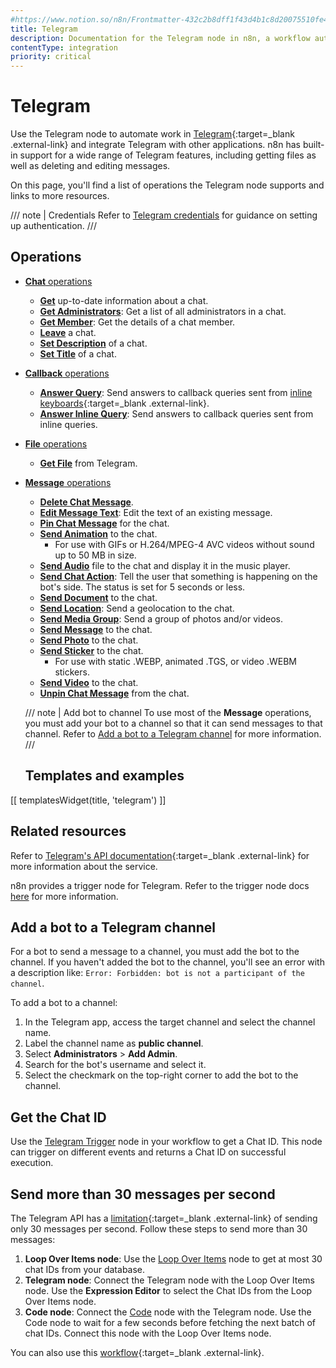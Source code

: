 ```yaml
---
#https://www.notion.so/n8n/Frontmatter-432c2b8dff1f43d4b1c8d20075510fe4
title: Telegram
description: Documentation for the Telegram node in n8n, a workflow automation platform. Includes details of operations and configuration, and links to examples and credentials information.
contentType: integration
priority: critical
---
```


# Telegram

Use the Telegram node to automate work in [Telegram](https://telegram.org/){:target=_blank .external-link} and integrate Telegram with other applications. n8n has built-in support for a wide range of Telegram features, including getting files as well as deleting and editing messages. 

On this page, you'll find a list of operations the Telegram node supports and links to more resources.

/// note | Credentials
Refer to [Telegram credentials](/integrations/builtin/credentials/telegram/) for guidance on setting up authentication. 
///

## Operations

* [**Chat** operations](/integrations/builtin/app-nodes/n8n-nodes-base.telegram/chat-operations/)
    * [**Get**](/integrations/builtin/app-nodes/n8n-nodes-base.telegram/chat-operations/#get-chat) up-to-date information about a chat.
    * [**Get Administrators**](/integrations/builtin/app-nodes/n8n-nodes-base.telegram/chat-operations/#get-administrators): Get a list of all administrators in a chat.
    * [**Get Member**](/integrations/builtin/app-nodes/n8n-nodes-base.telegram/chat-operations/#get-chat-member): Get the details of a chat member.
    * [**Leave**](/integrations/builtin/app-nodes/n8n-nodes-base.telegram/chat-operations/#leave-chat) a chat.
    * [**Set Description**](/integrations/builtin/app-nodes/n8n-nodes-base.telegram/chat-operations/#set-description) of a chat.
    * [**Set Title**](/integrations/builtin/app-nodes/n8n-nodes-base.telegram/chat-operations/#set-title) of a chat.
* [**Callback** operations](/integrations/builtin/app-nodes/n8n-nodes-base.telegram/callback-operations/)
    * [**Answer Query**](/integrations/builtin/app-nodes/n8n-nodes-base.telegram/callback-operations/#answer-query): Send answers to callback queries sent from [inline keyboards](https://core.telegram.org/bots/features#inline-keyboards){:target=_blank .external-link}.
    * [**Answer Inline Query**](/integrations/builtin/app-nodes/n8n-nodes-base.telegram/callback-operations/#answer-inline-query): Send answers to callback queries sent from inline queries.
* [**File** operations](/integrations/builtin/app-nodes/n8n-nodes-base.telegram/file-operations/)
    * [**Get File**](/integrations/builtin/app-nodes/n8n-nodes-base.telegram/file-operations/#get-file) from Telegram.
* [**Message** operations](/integrations/builtin/app-nodes/n8n-nodes-base.telegram/message-operations/)
    * [**Delete Chat Message**](/integrations/builtin/app-nodes/n8n-nodes-base.telegram/message-operations/#delete-chat-message).
    * [**Edit Message Text**](/integrations/builtin/app-nodes/n8n-nodes-base.telegram/message-operations/#edit-message-text): Edit the text of an existing message.
    * [**Pin Chat Message**](/integrations/builtin/app-nodes/n8n-nodes-base.telegram/message-operations/#pin-chat-message) for the chat.
    * [**Send Animation**](/integrations/builtin/app-nodes/n8n-nodes-base.telegram/message-operations/#send-animation) to the chat.
        * For use with GIFs or H.264/MPEG-4 AVC videos without sound up to 50 MB in size.
    * [**Send Audio**](/integrations/builtin/app-nodes/n8n-nodes-base.telegram/message-operations/#send-audio) file to the chat and display it in the music player.
    * [**Send Chat Action**](/integrations/builtin/app-nodes/n8n-nodes-base.telegram/message-operations/#send-chat-action): Tell the user that something is happening on the bot's side. The status is set for 5 seconds or less.
    * [**Send Document**](/integrations/builtin/app-nodes/n8n-nodes-base.telegram/message-operations/#send-document) to the chat.
    * [**Send Location**](/integrations/builtin/app-nodes/n8n-nodes-base.telegram/message-operations/#send-location): Send a geolocation to the chat.
    * [**Send Media Group**](/integrations/builtin/app-nodes/n8n-nodes-base.telegram/message-operations/#send-media-group): Send a group of photos and/or videos.
    * [**Send Message**](/integrations/builtin/app-nodes/n8n-nodes-base.telegram/message-operations/#send-message) to the chat.
    * [**Send Photo**](/integrations/builtin/app-nodes/n8n-nodes-base.telegram/message-operations/#send-photo) to the chat.
    * [**Send Sticker**](/integrations/builtin/app-nodes/n8n-nodes-base.telegram/message-operations/#send-sticker) to the chat.
        * For use with static .WEBP, animated .TGS, or video .WEBM stickers.
    * [**Send Video**](/integrations/builtin/app-nodes/n8n-nodes-base.telegram/message-operations/#send-video) to the chat.
    * [**Unpin Chat Message**](/integrations/builtin/app-nodes/n8n-nodes-base.telegram/message-operations/#unpin-chat-message) from the chat.
    
    /// note | Add bot to channel
    To use most of the **Message** operations, you must add your bot to a channel so that it can send messages to that channel. Refer to [Add a bot to a Telegram channel](#add-a-bot-to-a-telegram-channel) for more information.
    ///

    ## Templates and examples

<!-- see https://www.notion.so/n8n/Pull-in-templates-for-the-integrations-pages-37c716837b804d30a33b47475f6e3780 -->
[[ templatesWidget(title, 'telegram') ]]

## Related resources

Refer to [Telegram's API documentation](https://core.telegram.org/bots/api){:target=_blank .external-link} for more information about the service.

n8n provides a trigger node for Telegram. Refer to the trigger node docs [here](/integrations/builtin/trigger-nodes/n8n-nodes-base.telegramtrigger/) for more information.

## Add a bot to a Telegram channel

For a bot to send a message to a channel, you must add the bot to the channel. If you haven't added the bot to the channel, you'll see an error with a description like:
`Error: Forbidden: bot is not a participant of the channel`.

To add a bot to a channel:

1. In the Telegram app, access the target channel and select the channel name.
2. Label the channel name as **public channel**.
3. Select **Administrators** > **Add Admin**.
4. Search for the bot's username and select it.
5. Select the checkmark on the top-right corner to add the bot to the channel.

## Get the Chat ID

Use the [Telegram Trigger](/integrations/builtin/trigger-nodes/n8n-nodes-base.telegramtrigger/) node in your workflow to get a Chat ID. This node can trigger on different events and returns a Chat ID on successful execution.

## Send more than 30 messages per second

The Telegram API has a [limitation](https://core.telegram.org/bots/faq#broadcasting-to-users){:target=_blank .external-link} of sending only 30 messages per second. Follow these steps to send more than 30 messages:

1. **Loop Over Items node**: Use the [Loop Over Items](/integrations/builtin/core-nodes/n8n-nodes-base.splitinbatches/) node to get at most 30 chat IDs from your database.
2. **Telegram node**: Connect the Telegram node with the Loop Over Items node. Use the **Expression Editor** to select the Chat IDs from the Loop Over Items node.
3. **Code node**: Connect the [Code](/integrations/builtin/core-nodes/n8n-nodes-base.code/) node with the Telegram node. Use the Code node to wait for a few seconds before fetching the next batch of chat IDs. Connect this node with the Loop Over Items node.

You can also use this [workflow](https://n8n.io/workflows/772){:target=_blank .external-link}.
